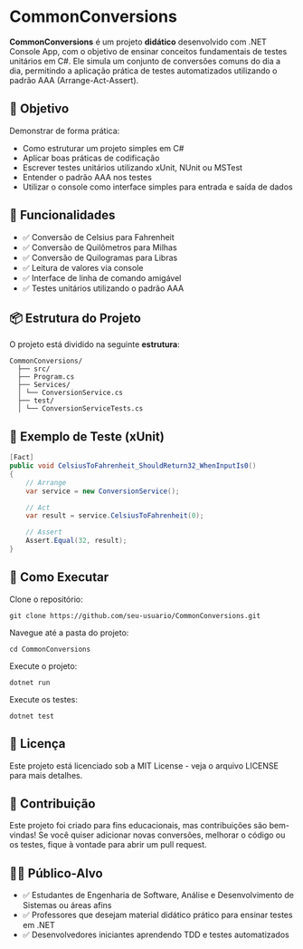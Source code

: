 # CommonConversions

**CommonConversions** é um projeto **didático** desenvolvido com .NET Console App, com o objetivo de ensinar conceitos fundamentais de testes unitários em C#. Ele simula um conjunto de conversões comuns do dia a dia, permitindo a aplicação prática de testes automatizados utilizando o padrão AAA (Arrange-Act-Assert).

## 🧠 Objetivo

Demonstrar de forma prática:
- Como estruturar um projeto simples em C#
- Aplicar boas práticas de codificação
- Escrever testes unitários utilizando xUnit, NUnit ou MSTest
- Entender o padrão AAA nos testes
- Utilizar o console como interface simples para entrada e saída de dados

## 🎯 Funcionalidades

- ✅ Conversão de Celsius para Fahrenheit
- ✅ Conversão de Quilômetros para Milhas
- ✅ Conversão de Quilogramas para Libras
- ✅ Leitura de valores via console
- ✅ Interface de linha de comando amigável
- ✅ Testes unitários utilizando o padrão AAA

## 📦 Estrutura do Projeto

O projeto está dividido na seguinte **estrutura**:

```path
CommonConversions/
  ├── src/
  ├── Program.cs 
  ├── Services/ 
  │ └── ConversionService.cs 
  ├── test/ 
  │ └── ConversionServiceTests.cs
```
  
## 🧪 Exemplo de Teste (xUnit)

```csharp
[Fact]
public void CelsiusToFahrenheit_ShouldReturn32_WhenInputIs0()
{
    // Arrange
    var service = new ConversionService();

    // Act
    var result = service.CelsiusToFahrenheit(0);

    // Assert
    Assert.Equal(32, result);
}
```

## 🚀 **Como Executar**

Clone o repositório:

```git
git clone https://github.com/seu-usuario/CommonConversions.git
```

Navegue até a pasta do projeto:

```
cd CommonConversions
```

Execute o projeto:

```
dotnet run
```

Execute os testes:

```
dotnet test
```

## 📘 **Licença**

Este projeto está licenciado sob a MIT License - veja o arquivo LICENSE para mais detalhes.

## 🤝 **Contribuição**

Este projeto foi criado para fins educacionais, mas contribuições são bem-vindas! Se você quiser adicionar novas conversões, melhorar o código ou os testes, fique à vontade para abrir um pull request.

## 👨‍🏫 **Público-Alvo**

- ✅ Estudantes de Engenharia de Software, Análise e Desenvolvimento de Sistemas ou áreas afins
- ✅ Professores que desejam material didático prático para ensinar testes em .NET
- ✅ Desenvolvedores iniciantes aprendendo TDD e testes automatizados
